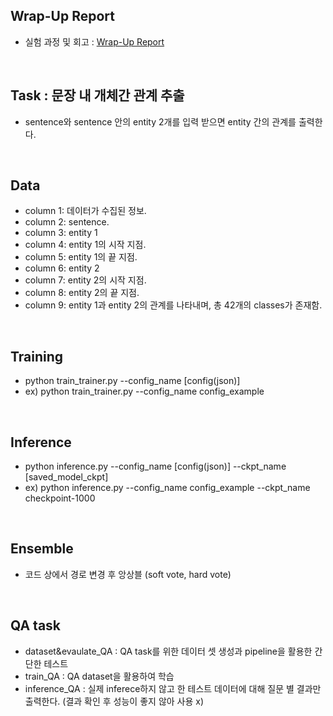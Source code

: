 ## Wrap-Up Report
- 실험 과정 및 회고 : [Wrap-Up Report](https://github.com/ddooom/p2-klue-ddooom/blob/main/Wrap-up%20Report.pdf)

<br>

## Task : 문장 내 개체간 관계 추출
- sentence와 sentence 안의 entity 2개를 입력 받으면 entity 간의 관계를 출력한다.


<br>

## Data
- column 1: 데이터가 수집된 정보.
- column 2: sentence.
- column 3: entity 1
- column 4: entity 1의 시작 지점.
- column 5: entity 1의 끝 지점.
- column 6: entity 2
- column 7: entity 2의 시작 지점.
- column 8: entity 2의 끝 지점.
- column 9: entity 1과 entity 2의 관계를 나타내며, 총 42개의 classes가 존재함.

<br>

## Training
* python train_trainer.py --config_name [config(json)]
* ex) python train_trainer.py --config_name config_example

<br>

## Inference
* python inference.py --config_name [config(json)] --ckpt_name [saved_model_ckpt]
* ex) python inference.py --config_name config_example --ckpt_name checkpoint-1000

<br>

## Ensemble
* 코드 상에서 경로 변경 후 앙상블 (soft vote, hard vote)

<br>

## QA task
* dataset&evaulate_QA : QA task를 위한 데이터 셋 생성과 pipeline을 활용한 간단한 테스트
* train_QA : QA dataset을 활용하여 학습
* inference_QA : 실제 inferece하지 않고 한 테스트 데이터에 대해 질문 별 결과만 출력한다. 
  (결과 확인 후 성능이 좋지 않아 사용 x)
